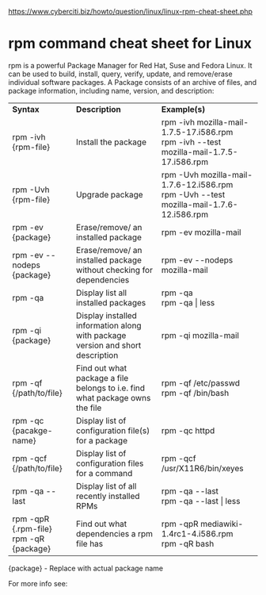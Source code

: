 <a href="https://www.cyberciti.biz/howto/question/linux/linux-rpm-cheat-sheet.php">https://www.cyberciti.biz/howto/question/linux/linux-rpm-cheat-sheet.php</a><div id="articleHeader"><h1>rpm command cheat sheet for Linux</h1></div>
<p>rpm is a powerful Package Manager for Red Hat, Suse and Fedora Linux. It can be used to build, install, query, verify, update, and remove/erase individual software packages. A Package consists of an archive of files, and package information, including name, version, and description:</p>
<table>
<tbody><tr>
<td><b>Syntax</b></td>
<td><b>Description</b></td>
<td><b>Example(s)</b></td>
</tr>
<tr>
<td>rpm -ivh {rpm-file}</td>
<td>Install the package</td>
<td>rpm -ivh mozilla-mail-1.7.5-17.i586.rpm<br />rpm -ivh --test mozilla-mail-1.7.5-17.i586.rpm</td>
</tr>
<tr>
<td>rpm -Uvh {rpm-file}</td>
<td>Upgrade package</td>
<td>rpm -Uvh mozilla-mail-1.7.6-12.i586.rpm<br />rpm -Uvh --test mozilla-mail-1.7.6-12.i586.rpm</td>
</tr>
<tr>
<td>rpm -ev {package}</td>
<td>Erase/remove/ an installed package</td>
<td>rpm -ev mozilla-mail</td>
</tr>
<tr><td>rpm -ev --nodeps {package}</td>
<td>Erase/remove/ an installed package without checking for dependencies</td>
<td>rpm -ev --nodeps mozilla-mail</td>
</tr>
<tr>
<td>rpm -qa</td>
<td>Display list all installed packages</td>
<td>rpm -qa<br />rpm -qa | less</td>
</tr>
<tr>
<td>rpm -qi {package}</td>
<td>Display installed information along with package version and short description</td>
<td>rpm -qi mozilla-mail</td>
</tr>
<tr>
<td>rpm -qf {/path/to/file}</td>
<td>Find out what package a file belongs to i.e. find what package owns the file</td>
<td>rpm -qf /etc/passwd<br />rpm -qf /bin/bash</td>
</tr>
<tr>
<td>rpm -qc {pacakge-name}</td>
<td>Display list of configuration file(s) for a package</td>
<td>rpm -qc httpd</td>
</tr>
<tr>
<td>rpm -qcf {/path/to/file}</td>
<td>Display list of configuration files for a command</td>
<td>rpm -qcf /usr/X11R6/bin/xeyes</td>
</tr>
<tr>
<td>rpm -qa --last</td>
<td>Display list of all recently installed RPMs</td>
<td>rpm -qa --last<br />rpm -qa --last | less</td>
</tr>
<tr>
<td>rpm -qpR {.rpm-file}<br />rpm -qR {package}</td>
<td>Find out what dependencies a rpm file has</td>
<td>rpm -qpR mediawiki-1.4rc1-4.i586.rpm<br /> rpm -qR bash</td>
</tr>
</tbody></table>
<p>{package} - Replace with actual package name

</p>
For more info see:

